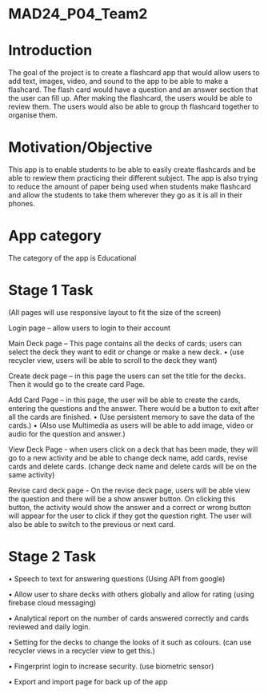 # MAD24_P04_Team2
# Introduction
The goal of the project is to create a flashcard app that would allow users to add text, images, video, and sound to the app to be able to make a flashcard. The flash card would have a question and an answer section that the user can fill up. After making the flashcard, the users would be able to review them. The users would also be able to group th flashcard together to organise them.

# Motivation/Objective
This app is to enable students to be able to easily create flashcards and be able to rewiew them practicing their different subject. The app is also trying to reduce the amount of paper being used when students make flashcard and allow the students to take them wherever they go as it is all in their phones.

# App category 
The category of the app is Educational

# Stage 1 Task
(All pages will use responsive layout to fit the size of the screen)

Login page – allow users to login to their account

Main Deck page – This page contains all the decks of cards; users can select the deck they want to edit or change or make a new deck. 
•	(use recycler view, users will be able to scroll to the deck they want)

Create deck page – in this page the users can set the title for the decks. Then it would go to the create card Page.

Add Card Page – in this page, the user will be able to create the cards, entering the questions and the answer. There would be a button to exit after all the cards are finished. 
•	(Use persistent memory to save the data of the cards.) 
•	(Also use Multimedia as users will be able to add image, video or audio for the question and answer.)

View Deck Page - when users click on a deck that has been made, they will go to a new activity and be able to change deck name, add cards, revise cards and delete cards. (change deck name and delete cards will be on the same activity)

Revise card deck page - On the revise deck page, users will be able view the question and there will be a show answer button. On clicking this button, the activity would show the answer and a correct or wrong button will appear for the user to click if they got the question right. The user will also be able to switch to the previous or next card.

# Stage 2 Task
•	Speech to text for answering questions (Using API from google)

•	Allow user to share decks with others globally and allow for rating (using firebase cloud messaging)

•	Analytical report on the number of cards answered correctly and cards reviewed and daily login.

•	Setting for the decks to change the looks of it such as colours. (can use recycler views in a recycler view to get this.)

•	Fingerprint login to increase security. (use biometric sensor)

•	Export and import page for back up of the app